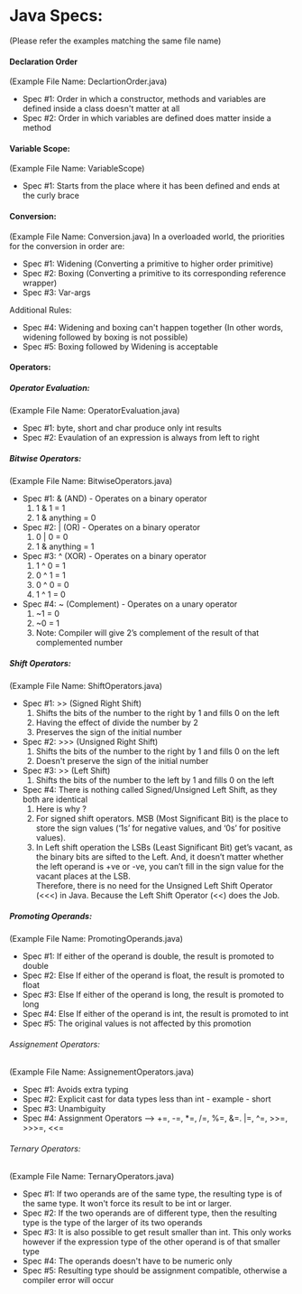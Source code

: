 <h1> Java Specs: </h1>
(Please refer the examples matching the same file name)

<h4>Declaration Order</h4> (Example File Name: DeclartionOrder.java)
<ul>
<li> Spec #1: Order in which a constructor, methods and variables are defined inside a class doesn't matter at all</li>
<li> Spec #2: Order in which variables are defined does matter inside a method</li>        
</ul>

<h4> Variable Scope: </h4> (Example File Name: VariableScope)
<ul>
<li> Spec #1: Starts from the place where it has been defined and ends at the curly brace </li>
</ul>

<h4> Conversion: </h4> 
(Example File Name: Conversion.java)
In a overloaded world, the priorities for the conversion in order are:
<ul>
<li> Spec #1: Widening (Converting a primitive to higher order primitive) </li>
<li> Spec #2: Boxing (Converting a primitive to its corresponding reference wrapper) </li>
<li> Spec #3: Var-args </li> 
</ul>

Additional Rules:
<ul>
<li> Spec #4: Widening and boxing can't happen together (In other words, widening followed by boxing is not possible) </li>
<li> Spec #5: Boxing followed by Widening is acceptable </li>
</ul>

<h4> Operators: </h4> 
<h5> Operator Evaluation: </h5> (Example File Name: OperatorEvaluation.java)
<ul>
<li> Spec #1: byte, short and char produce only int results </li>
<li> Spec #2: Evaulation of an expression is always from left to right </li>
</ul>

<h5> Bitwise Operators: </h5> (Example File Name: BitwiseOperators.java)
<ul>
<li> Spec #1: & (AND) - Operates on a binary operator
    <ol> 
    <li>1 & 1 = 1 </li>
    <li>1 & anything = 0 </li>
    </ol>
</li>
<li> Spec #2: | (OR) - Operates on a binary operator
    <ol>
    <li>0 | 0 = 0</li>
     <li>1 & anything = 1 </li>
    </ol>
</li>
<li> Spec #3: ^ (XOR) - Operates on a binary operator
    <ol>
    <li>1 ^ 0 = 1</li>
    <li>0 ^ 1 = 1 </li>
    <li>0 ^ 0 = 0 </li>
    <li>1 ^ 1 = 0 </li>
    </ol>
</li>
<li> Spec #4: ~ (Complement) - Operates on a unary operator
    <ol>
    <li>~1 = 0</li>
    <li>~0 = 1</li>
    <li> Note: Compiler will give 2’s complement of the result of that complemented number</li>
    </ol>
</li>
</ul>

<h5> Shift Operators: </h5> (Example File Name: ShiftOperators.java)
<ul>
<li> Spec #1: >> (Signed Right Shift) 
    <ol> 
    <li>Shifts the bits of the number to the right by 1 and fills 0 on the left</li>
    <li>Having the effect of divide the number by 2</li>
    <li>Preserves the sign of the initial number</li>
    </ol>
</li>
<li> Spec #2: >>> (Unsigned Right Shift)
    <ol>
    <li>Shifts the bits of the number to the right by 1 and fills 0 on the left</li>
    <li>Doesn't preserve the sign of the initial number</li>
    </ol>
</li>
<li> Spec #3: >> (Left Shift)
    <ol>
    <li>Shifts the bits of the number to the left by 1 and fills 0 on the left</li>
    </ol>
</li>
<li> Spec #4: There is nothing called Signed/Unsigned Left Shift, as they both are identical
    <ol>
    <li>Here is why ? </li>
    <li>For signed shift operators. MSB (Most Significant Bit) is the place to store the sign values (‘1s’ for negative values, and ‘0s’ for positive values).</li>
    <li>In Left shift operation the LSBs (Least Significant Bit) get’s vacant, as the binary bits are sifted to the Left. And, it doesn’t matter whether the left operand is +ve or -ve, you can’t fill in the sign value for the vacant places at the LSB.</li>
    </li>Therefore, there is no need for the Unsigned Left Shift Operator (<<<) in Java. Because the Left Shift Operator (<<) does the Job.</li>
   </ol>
</li>
</ul>

<h5> Promoting Operands: </h5> (Example File Name: PromotingOperands.java)
<ul>
<li>Spec #1: If either of the operand is double, the result is promoted to double</li>
<li>Spec #2: Else If either of the operand is float, the result is promoted to float</li>
<li>Spec #3: Else If either of the operand is long, the result is promoted to long</li>
<li>Spec #4: Else If either of the operand is int, the result is promoted to int</li>
<li>Spec #5: The original values is not affected by this promotion</li>
</ul>

<h6> Assignement Operators: </h5> (Example File Name: AssignementOperators.java)
<ul>
<li>Spec #1: Avoids extra typing</li>
<li>Spec #2: Explicit cast for data types less than int - example - short</li>
<li>Spec #3: Unambiguity</li>
<li>Spec #4: Assignment Operators --> +=, -=, *=, /=, %=, &=. |=, ^=, >>=, >>>=, <<=</li>
</ul>

<h6> Ternary Operators: </h5> (Example File Name: TernaryOperators.java)
<ul>
<li>Spec #1: If two operands are of the same type, the resulting type is of the same type. It won't force its result to be int or larger.</li>
<li>Spec #2: If the two operands are of different type, then the resulting type is the type of the larger of its two operands</li>
<li>Spec #3: It is also possible to get result smaller than int. This only works however if the expression type of the other operand is of that smaller type</li>
<li>Spec #4: The operands doesn't have to be numeric only</li>
<li> Spec #5: Resulting type should be assignment compatible, otherwise a compiler error will occur</li>
</ul>